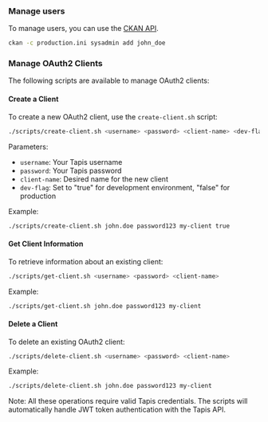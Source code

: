 ### Manage users

To manage users, you can use the [CKAN API](https://docs.ckan.org/en/2.9/api/index.html).

```bash
ckan -c production.ini sysadmin add john_doe
```

### Manage OAuth2 Clients

The following scripts are available to manage OAuth2 clients:

#### Create a Client

To create a new OAuth2 client, use the `create-client.sh` script:

```bash
./scripts/create-client.sh <username> <password> <client-name> <dev-flag>
```

Parameters:

- `username`: Your Tapis username
- `password`: Your Tapis password
- `client-name`: Desired name for the new client
- `dev-flag`: Set to "true" for development environment, "false" for production

Example:

```bash
./scripts/create-client.sh john.doe password123 my-client true
```

#### Get Client Information

To retrieve information about an existing client:

```bash
./scripts/get-client.sh <username> <password> <client-name>
```

Example:

```bash
./scripts/get-client.sh john.doe password123 my-client
```

#### Delete a Client

To delete an existing OAuth2 client:

```bash
./scripts/delete-client.sh <username> <password> <client-name>
```

Example:

```bash
./scripts/delete-client.sh john.doe password123 my-client
```

Note: All these operations require valid Tapis credentials. The scripts will automatically handle JWT token authentication with the Tapis API.

